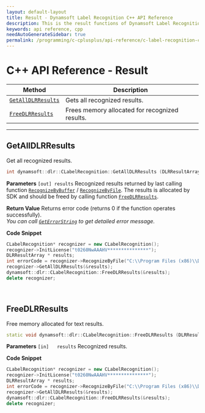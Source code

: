 ```yaml
---
layout: default-layout
title: Result - Dynamsoft Label Recognition C++ API Reference
description: This is the result functions of Dynamsoft Label Recognition for C++ API Reference.
keywords: api reference, cpp
needAutoGenerateSidebar: true
permalink: /programming/c-cplusplus/api-reference/c-label-recognition-class/result.html
---
```


# C++ API Reference - Result

| Method               | Description |
|----------------------|-------------|
  | [`GetAllDLRResults`](#getalldlrresults) | Gets all recognized results. |
  | [`FreeDLRResults`](#freedlrresults) | Frees memory allocated for recognized results. |

---

## GetAllDLRResults
Get all recognized results.

```cpp
int dynamsoft::dlr::CLabelRecognition::GetAllDLRResults (DLRResultArray** results)	
```   
   
**Parameters**
`[out] results`	Recognized results returned by last calling function [`RecognizeByBuffer`](recognizing.html#recognizebybuffer) / [`RecognizeByFile`](recognizing.html#recognizebyfile). The results is allocated by SDK and should be freed by calling function [`FreeDLRResults`](#freedlrresults).

**Return Value**
Returns error code (returns 0 if the function operates successfully).    
*You can call [`GetErrorString`](general.html#geterrorstring) to get detailed error message.*

**Code Snippet**
```cpp
CLabelRecognition* recognizer = new CLabelRecognition();
recognizer->InitLicense("t0260NwAAAHV***************");
DLRResultArray * results;
int errorCode = recognizer->RecognizeByFile("C:\\Program Files (x86)\\Dynamsoft\\{Version number}\\Images\\AllSupportedBarcodeTypes.tif", "");
recognizer->GetAllDLRResults(&results);
dynamsoft::dlr::CLabelRecognition::FreeDLRResults(&results);
delete recognizer;
```

&nbsp;

## FreeDLRResults
Free memory allocated for text results.

```cpp
static void dynamsoft::dlr::CLabelRecognition::FreeDLRResults (DLRResultArray ** results)	
```   
   
**Parameters**
`[in]	results` Recognized results.

**Code Snippet**
```cpp
CLabelRecognition* recognizer = new CLabelRecognition();
recognizer->InitLicense("t0260NwAAAHV***************");
DLRResultArray * results;
int errorCode = recognizer->RecognizeByFile("C:\\Program Files (x86)\\Dynamsoft\\{Version number}\\Images\\AllSupportedBarcodeTypes.tif", "");
recognizer->GetAllDLRResults(&results);
dynamsoft::dlr::CLabelRecognition::FreeDLRResults(&results);
delete recognizer;
```

&nbsp;

